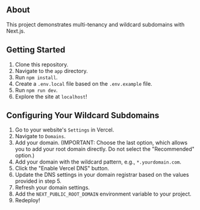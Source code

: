 ## About
This project demonstrates multi-tenancy and wildcard subdomains with Next.js.

## Getting Started
1. Clone this repository.
2. Navigate to the `app` directory.
3. Run `npm install`.
4. Create a `.env.local` file based on the `.env.example` file.
5. Run `npm run dev`.
6. Explore the site at `localhost`!

## Configuring Your Wildcard Subdomains

1. Go to your website's `Settings` in Vercel.
2. Navigate to `Domains`.
3. Add your domain. (IMPORTANT: Choose the last option, which allows you to add your root domain directly. Do not select the "Recommended" option.)
4. Add your domain with the wildcard pattern, e.g., `*.yourdomain.com`.
5. Click the "Enable Vercel DNS" button.
6. Update the DNS settings in your domain registrar based on the values provided in step 5.
7. Refresh your domain settings.
8. Add the `NEXT_PUBLIC_ROOT_DOMAIN` environment variable to your project.
9. Redeploy!

